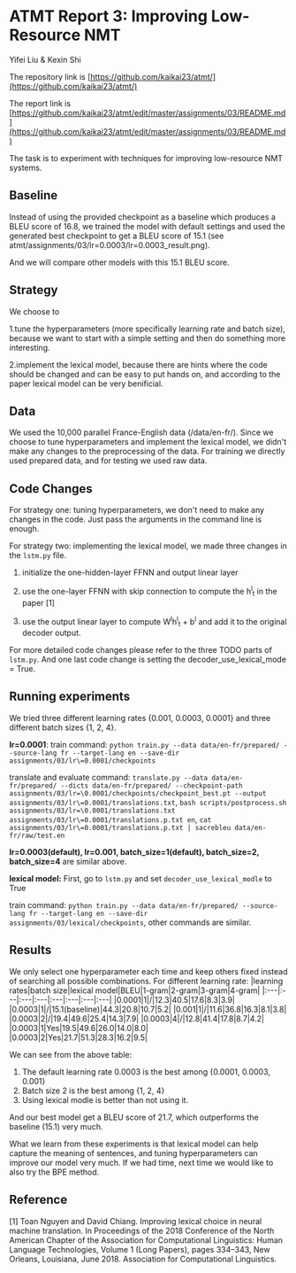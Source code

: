 # ATMT Report 3: Improving Low-Resource NMT
Yifei Liu & Kexin Shi

The repository link is [https://github.com/kaikai23/atmt/](https://github.com/kaikai23/atmt/)

The report link is [https://github.com/kaikai23/atmt/edit/master/assignments/03/README.md](https://github.com/kaikai23/atmt/edit/master/assignments/03/README.md)

The task is to experiment with techniques for improving
low-resource NMT systems.

## Baseline

Instead of using the provided checkpoint as a baseline which produces a BLEU score of 16.8, we trained the model with default settings and used the generated best checkpoint to get a BLEU score of 15.1 (see atmt/assignments/03/lr=0.0003/lr=0.0003_result.png).

And we will compare other models with this 15.1 BLEU score.

## Strategy

We choose to 

1.tune the hyperparameters (more specifically learning rate and batch size), because we want to start with a simple setting and then do something more interesting.

2.implement the lexical model, because there are hints where the code should be changed and can be easy to put hands on, and according to the paper lexical model can be very benificial.

## Data

We used the 10,000 parallel France-English data (/data/en-fr/). Since we choose to tune hyperparameters and implement the lexical model, we didn't make any changes to the preprocessing of the data. For training we directly used prepared data, and for testing we used raw data.

## Code Changes

For strategy one: tuning hyperparameters, we don't need to make any changes in the code. Just pass the arguments in the command line is enough.

For strategy two: implementing the lexical model, we made three changes in the `lstm.py` file.

1. initialize the one-hidden-layer FFNN and output linear layer

2. use the one-layer FFNN with skip connection to compute the h<sup>l</sup><sub>t</sub> in the paper [1]

3. use the output linear layer to compute W<sup>l</sup>h<sup>l</sup><sub>t</sub> + b<sup>l</sup> and add it to the original decoder output.

For more detailed code changes please refer to the three TODO parts of `lstm.py`. And one last code change is setting the decoder_use_lexical_mode = True.

## Running experiments
We tried three different learning rates {0.001, 0.0003, 0.0001} and three different batch sizes {1, 2, 4}.

**lr=0.0001**:
train command:
`python train.py --data data/en-fr/prepared/ --source-lang fr --target-lang en --save-dir assignments/03/lr\=0.0001/checkpoints`

translate and evaluate command:
`translate.py --data data/en-fr/prepared/ --dicts data/en-fr/prepared/ --checkpoint-path assignments/03/lr=\0.0001/checkpoints/checkpoint_best.pt --output assignments/03/lr\=0.0001/translations.txt`,
`bash scripts/postprocess.sh assignments/03/lr=\0.0001/translations.txt assignments/03/lr\=0.0001/translations.p.txt en`,
`cat assignments/03/lr\=0.0001/translations.p.txt | sacrebleu data/en-fr/raw/test.en`

**lr=0.0003(default), lr=0.001, batch_size=1(default), batch_size=2, batch_size=4** are similar above.

**lexical model:**
First, go to `lstm.py` and set `decoder_use_lexical_modle` to True

train command:
`python train.py --data data/en-fr/prepared/ --source-lang fr --target-lang en --save-dir assignments/03/lexical/checkpoints`, 
other commands are similar.

## Results
We only select one hyperparameter each time and keep others fixed instead of searching all possible combinations.
For different learning rate:
|learning rates|batch size|lexical model|BLEU|1-gram|2-gram|3-gram|4-gram|
|:---|:---|:---|:---|:---|:---|:---|:---|
|0.0001|1|/|12.3|40.5|17.6|8.3|3.9|
|0.0003|1|/|15.1(baseline)|44.3|20.8|10.7|5.2|
|0.001|1|/|11.6|36.8|16.3|8.1|3.8|
|0.0003|2|/|19.4|49.6|25.4|14.3|7.9|
|0.0003|4|/|12.8|41.4|17.8|8.7|4.2|
|0.0003|1|Yes|19.5|49.6|26.0|14.0|8.0|
|0.0003|2|Yes|21.7|51.3|28.3|16.2|9.5|

We can see from the above table:

1. The default learning rate 0.0003 is the best among {0.0001, 0.0003, 0.001}
2. Batch size 2 is the best among {1, 2, 4}
3. Using lexical modle is better than not using it.

And our best model get a BLEU score of 21.7, which outperforms the baseline (15.1) very much.

What we learn from these experiments is that lexical model can help capture the meaning of sentences, and tuning hyperparameters can improve our model very much.
If we had time, next time we would like to also try the BPE method.

## Reference
[1] Toan Nguyen and David Chiang. Improving lexical choice in neural machine translation. In
Proceedings of the 2018 Conference of the North American Chapter of the Association for Computational Linguistics: Human Language Technologies, Volume 1 (Long Papers), pages 334–343, New Orleans, Louisiana, June 2018. Association for Computational Linguistics.
